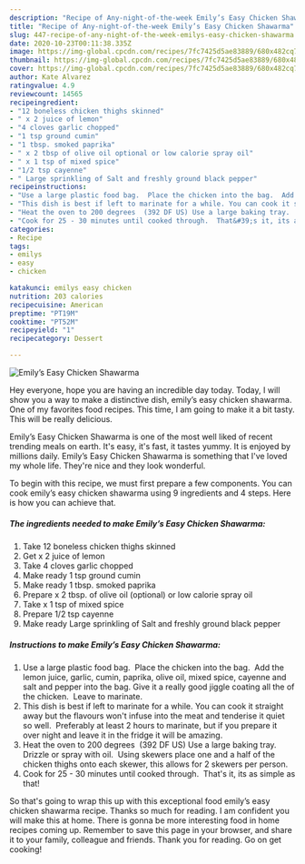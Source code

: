 ```yaml
---
description: "Recipe of Any-night-of-the-week Emily’s Easy Chicken Shawarma"
title: "Recipe of Any-night-of-the-week Emily’s Easy Chicken Shawarma"
slug: 447-recipe-of-any-night-of-the-week-emilys-easy-chicken-shawarma
date: 2020-10-23T00:11:38.335Z
image: https://img-global.cpcdn.com/recipes/7fc7425d5ae83889/680x482cq70/emilys-easy-chicken-shawarma-recipe-main-photo.jpg
thumbnail: https://img-global.cpcdn.com/recipes/7fc7425d5ae83889/680x482cq70/emilys-easy-chicken-shawarma-recipe-main-photo.jpg
cover: https://img-global.cpcdn.com/recipes/7fc7425d5ae83889/680x482cq70/emilys-easy-chicken-shawarma-recipe-main-photo.jpg
author: Kate Alvarez
ratingvalue: 4.9
reviewcount: 14565
recipeingredient:
- "12 boneless chicken thighs skinned"
- " x 2 juice of lemon"
- "4 cloves garlic chopped"
- "1 tsp ground cumin"
- "1 tbsp. smoked paprika"
- " x 2 tbsp of olive oil optional or low calorie spray oil"
- " x 1 tsp of mixed spice"
- "1/2 tsp cayenne"
- " Large sprinkling of Salt and freshly ground black pepper"
recipeinstructions:
- "Use a large plastic food bag.  Place the chicken into the bag.  Add the lemon juice, garlic, cumin, paprika, olive oil, mixed spice, cayenne and salt and pepper into the bag. Give it a really good jiggle coating all the of the chicken.  Leave to marinate."
- "This dish is best if left to marinate for a while. You can cook it straight away but the flavours won&#39;t infuse into the meat and tenderise it quiet so well.  Preferably at least 2 hours to marinate, but if you prepare it over night and leave it in the fridge it will be amazing."
- "Heat the oven to 200 degrees  (392 DF US) Use a large baking tray.  Drizzle or spray with oil.  Using skewers place one and a half of the chicken thighs onto each skewer, this allows for 2 skewers per person."
- "Cook for 25 - 30 minutes until cooked through.  That&#39;s it, its as simple as that!"
categories:
- Recipe
tags:
- emilys
- easy
- chicken

katakunci: emilys easy chicken 
nutrition: 203 calories
recipecuisine: American
preptime: "PT19M"
cooktime: "PT52M"
recipeyield: "1"
recipecategory: Dessert

---
```



![Emily’s Easy Chicken Shawarma](https://img-global.cpcdn.com/recipes/7fc7425d5ae83889/680x482cq70/emilys-easy-chicken-shawarma-recipe-main-photo.jpg)

Hey everyone, hope you are having an incredible day today. Today, I will show you a way to make a distinctive dish, emily’s easy chicken shawarma. One of my favorites food recipes. This time, I am going to make it a bit tasty. This will be really delicious.



Emily’s Easy Chicken Shawarma is one of the most well liked of recent trending meals on earth. It's easy, it's fast, it tastes yummy. It is enjoyed by millions daily. Emily’s Easy Chicken Shawarma is something that I've loved my whole life. They're nice and they look wonderful.


To begin with this recipe, we must first prepare a few components. You can cook emily’s easy chicken shawarma using 9 ingredients and 4 steps. Here is how you can achieve that.

<!--inarticleads1-->

##### The ingredients needed to make Emily’s Easy Chicken Shawarma:

1. Take 12 boneless chicken thighs skinned
1. Get  x 2 juice of lemon
1. Take 4 cloves garlic chopped
1. Make ready 1 tsp ground cumin
1. Make ready 1 tbsp. smoked paprika
1. Prepare  x 2 tbsp. of olive oil (optional) or low calorie spray oil
1. Take  x 1 tsp of mixed spice
1. Prepare 1/2 tsp cayenne
1. Make ready  Large sprinkling of Salt and freshly ground black pepper




<!--inarticleads2-->

##### Instructions to make Emily’s Easy Chicken Shawarma:

1. Use a large plastic food bag.  Place the chicken into the bag.  Add the lemon juice, garlic, cumin, paprika, olive oil, mixed spice, cayenne and salt and pepper into the bag. Give it a really good jiggle coating all the of the chicken.  Leave to marinate.
1. This dish is best if left to marinate for a while. You can cook it straight away but the flavours won&#39;t infuse into the meat and tenderise it quiet so well.  Preferably at least 2 hours to marinate, but if you prepare it over night and leave it in the fridge it will be amazing.
1. Heat the oven to 200 degrees  (392 DF US) Use a large baking tray.  Drizzle or spray with oil.  Using skewers place one and a half of the chicken thighs onto each skewer, this allows for 2 skewers per person.
1. Cook for 25 - 30 minutes until cooked through.  That&#39;s it, its as simple as that!




So that's going to wrap this up with this exceptional food emily’s easy chicken shawarma recipe. Thanks so much for reading. I am confident you will make this at home. There is gonna be more interesting food in home recipes coming up. Remember to save this page in your browser, and share it to your family, colleague and friends. Thank you for reading. Go on get cooking!
